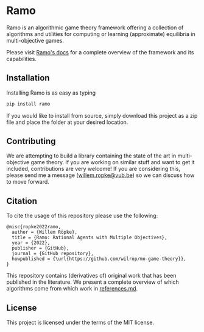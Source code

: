 # Ramo
Ramo is an algorithmic game theory framework offering a collection of algorithms and utilities for computing or learning (approximate) equilibria in multi-objective games.

Please visit [Ramo's docs](https://ramo.readthedocs.io/en/latest/) for a complete overview of the framework and its capabilities.

## Installation
Installing Ramo is as easy as typing
````python
pip install ramo
````

If you would like to install from source, simply download this project as a zip file and place the folder at your desired location.

## Contributing
We are attempting to build a library containing the state of the art in multi-objective game theory. If you are working on similar stuff and want to get it included, contributions are very welcome! If you are considering this, please send me a message (willem.ropke@vub.be) so we can discuss how to move forward.

## Citation
To cite the usage of this repository please use the following:
```
@misc{ropke2022ramo,
  author = {Willem Röpke},
  title = {Ramo: Rational Agents with Multiple Objectives},
  year = {2022},
  publisher = {GitHub},
  journal = {GitHub repository},
  howpublished = {\url{https://github.com/wilrop/mo-game-theory}},
}
```
This repository contains (derivatives of) original work that has been published in the literature. We present a complete overview of which algorithms come from which work in [references.md](references.md).

## License
This project is licensed under the terms of the MIT license.


